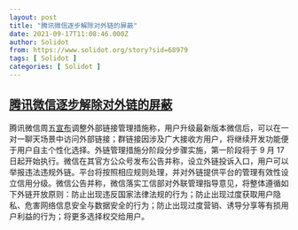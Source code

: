 ```yaml
---
layout: post
title: "腾讯微信逐步解除对外链的屏蔽"
date: 2021-09-17T11:08:46.000Z
author: Solidot
from: https://www.solidot.org/story?sid=68979
tags: [ Solidot ]
categories: [ Solidot ]
---
```

<!--1631876926000-->
[腾讯微信逐步解除对外链的屏蔽](https://www.solidot.org/story?sid=68979)
------

<div>
腾讯微信周五<a href="https://cn.reuters.com/article/tencent-wechat-changes-0917-fri-idCNKBS2GD0YA?il=0">宣布</a>调整外部链接管理措施称，用户升级最新版本微信后，可以在一对一聊天场景中访问外部链接；群链接因涉及广大接收方用户，将继续开发功能便于用户自主个性化选择。外链管理措施分阶段分步骤实施，第一阶段将于 9 月 17 日起开始执行。微信在其官方公众号发布公告并称，设立外链投诉入口，用户可以举报违法违规外链。平台将按照相应规则处理，并对外链提供平台的管理有效性设立信用分级。微信公告并称，微信落实工信部对外联管理指导意见，将整体遵循如下外链开放原则：防止出现违反国家法律法规的行为；防止出现过度获取用户隐私、危害网络信息安全与数据安全的行为；防止出现过度营销、诱导分享等有损用户利益的行为；将更多选择权交给用户。
</div>
